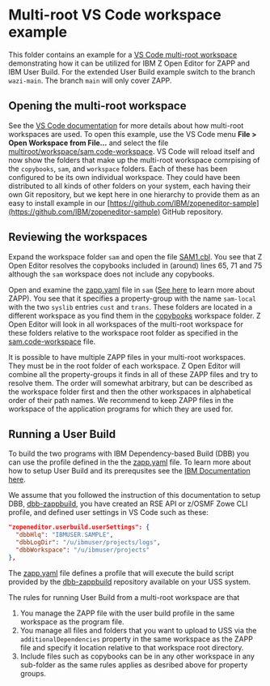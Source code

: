 # Multi-root VS Code workspace example

This folder contains an example for a [VS Code multi-root workspace](https://code.visualstudio.com/docs/editor/multi-root-workspaces) demonstrating how it can be utilized for IBM Z Open Editor for ZAPP and IBM User Build.  For the extended User Build example switch to the branch `wazi-main`. The branch `main` will only cover ZAPP.

## Opening the multi-root workspace

See the [VS Code documentation](https://code.visualstudio.com/docs/editor/multi-root-workspaces) for more details about how multi-root workspaces are used. To open this example, use the VS Code menu **File > Open Workspace from File...** and select the file [multiroot/workspace/sam.code-workspace](./workspace/sam.code-workspace). VS Code will reload itself and now show the folders that make up the multi-root workspace comrpising of the `copybooks`, `sam`, and `workspace` folders. Each of these has been configured to be its own individual workspace. They could have been distributed to all kinds of other folders on your system, each having their own Git repository, but we kept here in one hierarchy to provide them as an easy to install example in our [https://github.com/IBM/zopeneditor-sample](https://github.com/IBM/zopeneditor-sample) GitHub repository.

## Reviewing the workspaces

Expand the workspace folder `sam` and open the file [SAM1.cbl](./sam/SAM1.cbl). You see that Z Open Editor resolves the copybooks included in (around) lines 65, 71 and 75 although the `sam` workspace does not include any copybooks.

Open and examine the [zapp.yaml](./sam/zapp.yaml) file in `sam` ([See here](https://ibm.github.io/zopeneditor-about/Docs/zapp.html#zapp-use-cases) to learn more about ZAPP). You see that it specifies a property-group with the name `sam-local` with the two `syslib` entries `cust` and `trans`.  These folders are located in a different workspace as you find them in the [copybooks](./copybooks) workspace folder. Z Open Editor will look in all workspaces of the multi-root workspace for these folders relative to the workspace root folder as specified in the [sam.code-workspace](./workspace/sam.code-workspace) file.

It is possible to have multiple ZAPP files in your multi-root workspaces. They must be in the root folder of each workspace. Z Open Editor will combine all the property-groups it finds in all of these ZAPP files and try to resolve them. The order will somewhat arbitrary, but can be described as the workspace folder first and then the other workspaces in alphabetical order of their path names. We recommend to keep ZAPP files in the workspace of the application programs for which they are used for.

## Running a User Build

To build the two programs with IBM Dependency-based Build (DBB) you can use the profile defined in the the [zapp.yaml](./sam/zapp.yaml) file. To learn more about how to setup User Build and its prerequsites see the [IBM Documentation here](https://www.ibm.com/docs/en/cloud-paks/z-modernization-stack/2022.2?topic=code-building-cobol-pli-hlasm-programs-user-build).

We assume that you followed the instruction of this documentation to setup DBB, [dbb-zappbuild](https://github.com/IBM/dbb-zappbuild), you have created an RSE API or z/OSMF Zowe CLI profile, and defined user settings in VS Code such as these:

```json
"zopeneditor.userbuild.userSettings": {
  "dbbHlq": "IBMUSER.SAMPLE",
  "dbbLogDir": "/u/ibmuser/projects/logs",
  "dbbWorkspace": "/u/ibmuser/projects"
},
  ```

The [zapp.yaml](./sam/zapp.yaml) file defines a profile that will execute the build script provided by the [dbb-zappbuild](https://github.com/IBM/dbb-zappbuild) repository available on your USS system.

The rules for running User Build from a multi-root workspace are that

1. You manage the ZAPP file with the user build profile in the same workspace as the program file.
2. You manage all files and folders that you want to upload to USS via the `additionalDependencies` property in the same workspace as the ZAPP file and specify it location relative to that workspace root directory.
3. Include files such as copybooks can be in any other workspace in any sub-folder as the same rules applies as desribed above for property groups.
